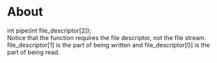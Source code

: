 # About
int pipe(int file_descriptor[2]);<br/>
Notice that the function requires the file descriptor, not the file stream.<br/>
file_descriptor[1] is the part of being written and file_descriptor[0] is the<br/>
part of being read.<br/>

